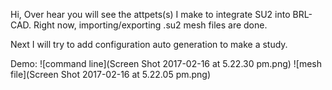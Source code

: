 Hi,
Over hear you will see the attpets(s) I make to integrate SU2 into BRL-CAD.
Right now, importing/exporting .su2 mesh files are done.

Next I will try to add configuration auto generation to make a study.

Demo:
![command line](Screen Shot 2017-02-16 at 5.22.30 pm.png)
![mesh file](Screen Shot 2017-02-16 at 5.22.05 pm.png)
